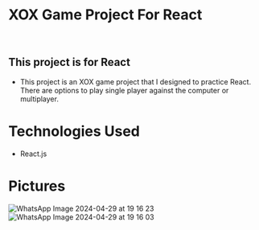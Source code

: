 # XOX Game Project For React
<br/>

## This project is for React

* This project is an XOX game project that I designed to practice React. There are options to play single player against the computer or multiplayer.
  
# Technologies Used
* React.js


# Pictures
![WhatsApp Image 2024-04-29 at 19 16 23](https://github.com/aktassergen/my-xox-game-with-react/assets/126025213/b2d70804-6062-40b2-bfcd-768fdc4f894e)
![WhatsApp Image 2024-04-29 at 19 16 03](https://github.com/aktassergen/my-xox-game-with-react/assets/126025213/9dfdbd25-b1b8-4168-809f-ae6f8072912c)


